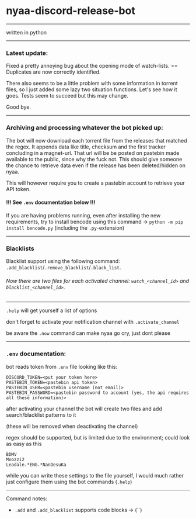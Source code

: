 # nyaa-discord-release-bot

___

written in python

---

### Latest update:

Fixed a pretty annoying bug about the opening mode of watch-lists. ==
Duplicates are now correctly identified.

There also seems to be a little problem with some information in torrent files,
so I just added some lazy two situation functions. Let's see how it goes.
Tests seem to succeed but this may change.

Good bye.
___

### Archiving and processing whatever the bot picked up:

The bot will now download each torrent file from the releases that matched the regex.
It appends data like title, checksum and the first tracker concluding in a magnet-url.
That url will be be posted on pastebin made available to the public, since why the fuck not.
This should give someone the chance to retrieve data even if the release has been deleted/hidden on nyaa.

This will however require you to create a pastebin account to retrieve your API token.

#### !!! See `.env` documentation below !!!

If you are having problems running, even after installing the new requirements,
try to install bencode using this command -> `python -m pip install bencode.py` (including the `.py`-extension)

___

### Blacklists

Blacklist support using the following command: `.add_blacklist`/`.remove_blacklist`/`.black_list`.

###### Now there are two files for each activated channel: `watch_<channel_id>` and `blacklist_<channel_id>`. 

---

`.help` will get yourself a list of options

don't forget to activate your notification channel with `.activate_channel`

be aware the `.now` command can make nyaa go cry, just dont please

---

### `.env` documentation:

bot reads token from `.env` file looking like this:

```
DISCORD_TOKEN=<put your token here>
PASTEBIN_TOKEN=<pastebin api token>
PASTEBIN_USER=<pastebin username (not email)>
PASTEBIN_PASSWORD=<pastebin password to account (yes, the api requires all these information)>
```


after activating your channel the bot will create two files and add search/blacklist patterns to it

(these will be removed when deactivating the channel)

regex should be supported, but is limited due to the environment; could look as easy as this

```
BDMV
Moozzi2
Leadale.*ENG.*NanDesuKa
```

while you can write these settings to the file yourself, I would much rather just configure them using the bot commands (`.help`)

---

Command notes:
+ `.add` and `.add_blacklist` supports code blocks -> (``)